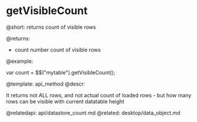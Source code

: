 getVisibleCount
=============


@short:
	returns count of visible rows	



@returns:
- count		number		count of visible rows

@example:

var count = $$("mytable").getVisibleCount();

@template:	api_method
@descr:

It returns not ALL rows, and not actual count of loaded rows - but how many rows can be visible with current datatable height

@relatedapi:
	api/datastore_count.md
@related:
	desktop/data_object.md